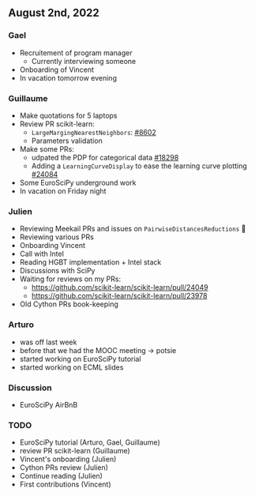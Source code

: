 

## August 2nd, 2022

### Gael

- Recruitement of program manager
    - Currently interviewing someone
- Onboarding of Vincent
- In vacation tomorrow evening

### Guillaume

- Make quotations for 5 laptops
- Review PR scikit-learn:
    - `LargeMargingNearestNeighbors`: [#8602](https://github.com/scikit-learn/scikit-learn/pull/8602)
    - Parameters validation
- Make some PRs:
    - udpated the PDP for categorical data [#18298](https://github.com/scikit-learn/scikit-learn/pull/18298)
    - Adding a `LearningCurveDisplay` to ease the learning curve plotting [#24084](https://github.com/scikit-learn/scikit-learn/pull/24084)
- Some EuroSciPy underground work
- In vacation on Friday night

### Julien

 - Reviewing Meekail PRs and issues on `PairwiseDistancesReductions` :muscle:
 - Reviewing various PRs
 - Onboarding Vincent
 - Call with Intel
 - Reading HGBT implementation + Intel stack
 - Discussions with SciPy
 - Waiting for reviews on my PRs:
     - https://github.com/scikit-learn/scikit-learn/pull/24049
     - https://github.com/scikit-learn/scikit-learn/pull/23978
 - Old Cython PRs book-keeping

### Arturo

- was off last week
- before that we had the MOOC meeting -> potsie
- started working on EuroSciPy tutorial
- started working on ECML slides

### Discussion

- EuroSciPy AirBnB

### TODO

- EuroSciPy tutorial (Arturo, Gael, Guillaume)
- review PR scikit-learn (Guillaume)
- Vincent's onboarding (Julien)
- Cython PRs review (Julien)
- Continue reading (Julien)
- First contributions (Vincent)
